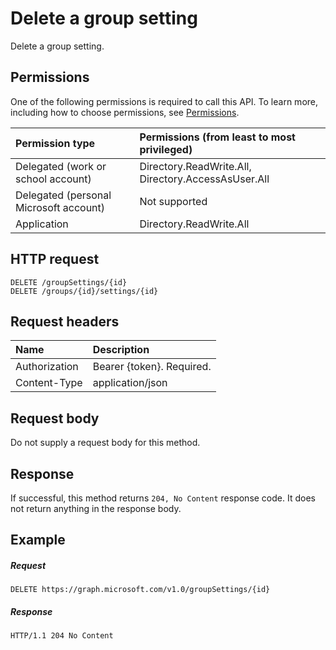 # Delete a group setting

Delete a group setting.

## Permissions

One of the following permissions is required to call this API. To learn more, including how to choose permissions, see [Permissions](../../../concepts/permissions_reference.md).


|Permission type      | Permissions (from least to most privileged)              | 
|:--------------------|:---------------------------------------------------------| 
|Delegated (work or school account) | Directory.ReadWrite.All, Directory.AccessAsUser.All    | 
|Delegated (personal Microsoft account) | Not supported    | 
|Application | Directory.ReadWrite.All | 


## HTTP request
<!-- { "blockType": "ignored" } -->
```http
DELETE /groupSettings/{id}
DELETE /groups/{id}/settings/{id}

```

## Request headers

| Name | Description |
|:---------------|:----------|
| Authorization  | Bearer {token}. Required. |
| Content-Type  | application/json |

## Request body
Do not supply a request body for this method.


## Response

If successful, this method returns `204, No Content` response code. It does not return anything in the response body.

## Example
##### Request
<!-- {
  "blockType": "request",
  "name": "delete_groupsetting"
}-->
```http
DELETE https://graph.microsoft.com/v1.0/groupSettings/{id}
```
##### Response
<!-- {
  "blockType": "response",
  "truncated": true
} -->
```http
HTTP/1.1 204 No Content
```

<!-- uuid: 8fcb5dbc-d5aa-4681-8e31-b001d5168d79
2015-10-25 14:57:30 UTC -->
<!-- {
  "type": "#page.annotation",
  "description": "Delete groupSetting",
  "keywords": "",
  "section": "documentation",
  "tocPath": ""
}-->